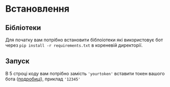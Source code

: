 # Встановлення 
## Бібліотеки 
Для початку вам потрібно встановити біблоіотеки які використовує бот через ```pip install -r requirements.txt``` в кореневій директорії.

## Запуск 
В 5 строці коду вам потрібно замість ```'yourtoken'``` вставити токен вашого бота ([подробиці](https://www.writebots.com/discord-bot-token/)), приклад ```'12345'```

